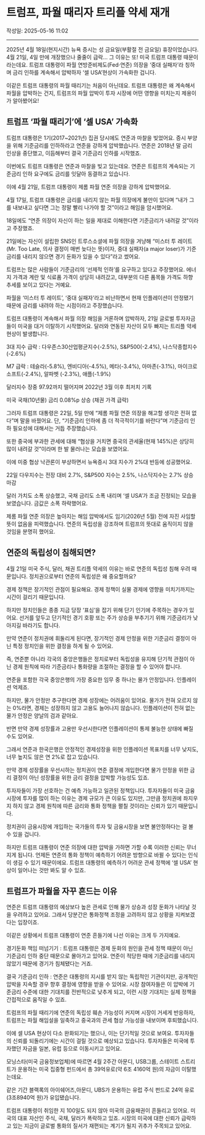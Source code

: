 # 트럼프, 파월 때리자 트리플 약세 재개

작성일: 2025-05-16 11:02

---

2025년 4월 18일(현지시간) 뉴욕 증시는 성 금요일(부활절 전 금요일) 휴장이었습니다. 4월 21일, 4일 만에 개장했으나 줄줄이 급락… 그 이유는 또! 미국 트럼프 대통령 때문이라는데요. 트럼프 대통령이 파월 연방준비제도(Fed⋅연준) 의장을 ‘중대 실패자’라 칭하며 금리 인하를 계속해서 압박하자 ‘셀 USA’현상이 가속화한 겁니다.

이같은 트럼프 대통령의 파월 때리기는 처음이 아닌데요. 트럼프 대통령은 왜 계속해서 파월을 압박하는 건지, 트럼프의 파월 압박이 투자 시장에 어떤 영향을 미치는지 제용이가 알아봤어요!

## 트럼프 ‘파월 때리기’에 ‘셀 USA’ 가속화

트럼프 대통령은 1기(2017~2021년) 집권 당시에도 연준과 마찰을 빚었어요. 증시 부양을 위해 기준금리를 인하하라고 연준을 강하게 압박했습니다. 연준은 2018년 말 금리 인상을 중단했고, 이듬해부터 결국 기준금리 인하를 시작했죠.

이번에도 트럼프 대통령은 연준과 마찰을 빚고 있는데요. 연준은 트럼프의 계속되는 기준금리 인하 요구에도 금리를 잇달아 동결하고 있습니다.

이에 4월 21일, 트럼프 대통령이 제롬 파월 연준 의장을 강하게 압박했어요.

4월 17일, 트럼프 대통령은 금리를 내리지 않는 파월 의장에게 불만이 있다며 “내가 그를 내보내고 싶다면 그는 정말 빨리 나가야 할 것”이라고 해임을 암시했어요.

18일에도 “연준 의장이 자신이 하는 일을 제대로 이해한다면 기준금리가 내려갈 것”이라고 주장했죠.

21일에는 자신이 설립한 SNS인 트루스소셜에 파월 의장을 겨냥해 “미스터 투 레이트(Mr. Too Late, 의사 결정이 매번 늦다는 뜻)이자, 중대 실패자(a major loser)가 기준금리를 내리지 않으면 경기 둔화가 있을 수 있다”라고 썼어요.

트럼프는 많은 사람들이 기준금리의 ‘선제적 인하’를 요구하고 있다고 주장했어요. 에너지 가격과 계란 및 식료품 가격이 상당히 내려갔고, 대부분의 다른 품목들 가격도 하향 추세를 보이고 있다는 거예요.

파월을 ‘미스터 투 레이트’, ‘중대 실패자’라고 비난하면서 현재 인플레이션이 안정됐기 때문에 금리를 내려야 하는 시점이라고 주장했습니다.

트럼프 대통령이 계속해서 파월 의장 해임을 거론하며 압박하자, 21일 글로벌 투자자금들이 미국을 대거 이탈하기 시작했어요.  달러와 연동된 자산이 모두 빠지는 트리플 약세 현상이 발생합니다.

3대 지수 급락 : 다우존스30산업평균지수(-2.5%), S&P500(-2.4%), 나스닥종합지수(-2.6%)

M7 급락 : 테슬라(-5.8%), 엔비디아(-4.5%), 메타(-3.4%), 아마존(-3.1%), 마이크로소프트(-2.4%), 알파벳 (-2.3%), 애플(-1.9%)

달러지수 장중 97.92까지 떨어지며 2022년 3월 이후 최저치 기록

미국 국채(10년물) 금리 0.08%p 상승 (채권 가격 급락)

그러자 트럼프 대통령은 22일, 5일 만에 “제롬 파월 연준 의장을 해고할 생각은 전혀 없다”며 말을 바꿨어요. 단, “기준금리 인하에 좀 더 적극적이기를 바란다”며 기준금리 인하 필요성에 대해서는 거듭 주장했습니다.

또한 중국에 부과한 관세에 대해 “협상을 거치면 중국의 관세율(현재 145%)은 상당히 많이 내려갈 것”이라며 한 발 물러나는 모습을 보였어요.

이에 미중 협상 낙관론이 부상하면서 뉴욕증시 3대 지수가 2%대 반등에 성공했어요.

22일 다우지수는 전장 대비 2.7%, S&P500 지수는 2.5%, 나스닥지수는 2.7% 상승 마감

달러 가치도 소폭 상승했고, 국채 금리도 소폭 내리며 ‘셀 USA’가 조금 진정되는 모습을 보였습니다. 금값은 소폭 하락했어요.

제롬 파월 연준 의장은 높아지는 해임 압박에서도 임기(2026년 5월) 전에 자진 사임할 뜻이 없음을 피력했습니다. 연준의 독립성을 강조하며 트럼프의 뜻대로 움직이지 않을 것임을 분명히 했어요.

## 연준의 독립성이 침해되면?

4월 21일 미국 주식, 달러, 채권 트리플 약세의 이유는 바로 연준의 독립성 침해 우려 때문입니다. 정치권으로부터 연준의 독립성은 왜 중요할까요?

경제 정책은 장기적인 관점이 필요해요. 경제 정책이 실물 경제에 영향을 미치기까지는 시간이 걸리기 때문입니다.

하지만 정치인들은 종종 지금 당장 ‘표심’을 잡기 위해 단기 인기에 주목하는 경우가 있어요. 선거를 앞두고 단기적인 경기 호황 또는 주가 상승을 부추기기 위해 기준금리가 낮아지길 바라기도 합니다.

만약 연준이 정치권에 휘둘리게 된다면, 장기적인 경제 안정을 위한 기준금리 결정이 아닌 특정 정치인을 위한 결정을 하게 될 수 있어요.

즉, 연준뿐 아니라 각국의 중앙은행들은 정치로부터 독립성을 유지해 단기적 관점이 아닌 경제 원칙에 따라 기준금리나 통화량을 조절하는 결정을 할 수 있어야 합니다.

연준을 포함한 각국 중앙은행의 가장 중요한 임무 중 하나는 물가 안정입니다. 인플레이션 억제죠.

하지만, 물가 안정만 추구한다면 경제 성장에는 어려움이 있어요. 물가가 전혀 오르지 않는 0%라면, 경제는 성장하지 않고 고용도 늘어나지 않습니다. 인플레이션이 전혀 없는 물가 안정은 양날의 검과 같아요.

반면 만약 경제 성장률과 고용만 우선시한다면 인플레이션이 통제 불능한 상태에 빠질 수도 있어요.

그래서 연준과 한국은행은 안정적인 경제성장을 위한 인플레이션 목표치를 너무 낮지도, 너무 높지도 않은 연 2%로 잡고 있습니다.

만약 경제 성장률을 우선시하는 정치권이 연준 결정에 개입한다면 물가 안정을 위한 금리 결정이 아닌 성장률을 위한 금리 결정을 압박할 가능성도 있죠.

투자자들이 가장 선호하는 건 예측 가능하고 일관된 정책입니다. 투자자들이 미국 금융시장에 투자를 많이 하는 이유는 경제 규모가 큰 이유도 있지만, 그만큼 정치권에 좌지우지 하지 않고 경제 원칙에 따른 금리와 통화 정책을 펼칠 것이라는 신뢰가 있기 때문입니다.

정치권이 금융시장에 개입하는 국가들의 투자 및 금융시장을 보면 불안정하다는 걸 볼 수 있을 겁니다.

하지만 트럼프 대통령이 연준 의장에 대한 압박을 가하면 가할 수록 이러한 신뢰는 무너지게 됩니다. 언제든 연준의 통화 정책이 예측하기 어려운 방향으로 바뀔 수 있다는 인식이 생길 수 있기 때문이에요. 트럼프 대통령의 예측하기 어려운 관세 정책에 ‘셀 USA’ 현상이 일어나는 것만 봐도 알 수 있죠.

## 트럼프가 파월을 자꾸 흔드는 이유

연준은 트럼프 대통령의 예상보다 높은 관세로 인해 물가 상승과 성장 둔화가 나타날 것을 우려하고 있어요. 그래서 당분간은 통화정책 조정을 고려하지 않고 상황을 지켜보겠다는 입장이죠.

이같은 상황에서 트럼프 대통령이 연준 흔들기에 나선 이유는 크게 두 가지예요.

경기둔화 책임 떠넘기기 : 트럼프 대통령은 경제 둔화의 원인을 관세 정책 때문이 아닌 기준금리 인하 중단 때문으로 몰아가고 있어요. 연준이 적당한 때에 기준금리를 내리지 않았기 때문에 경기가 침체됐다는 거죠.

결국 기준금리 인하 : 연준은 대통령의 지시를 받지 않는 독립적인 기관이지만, 공개적인 압박을 지속할 경우 향후 결정에 영향을 받을 수 있어요. 시장 참여자들은 이 압박에 기준금리 수준에 대한 기대치를 전반적으로 낮추게 되고, 이런 시장 기대치는 실제 정책을 간접적으로 움직일 수 있죠.

트럼프의 파월 때리기에 연준의 독립성 훼손 가능성이 커지며 시장이 거세게 반응하자, 트럼프는 파월 해임설을 일축하고 중국과의 관세 협상 가능성을 내보이며 후퇴했습니다.

이에 셀 USA 현상이 다소 완화되기는 했으나, 이는 단기적일 것으로 보여요. 투자자들의 신뢰를 되돌리기에는 시간이 걸릴 것으로 예상되고 있습니다. 투자자들은 미국에 투자했던 자금을 일본, 유럽 등으로 이동시키고 있어요.

모닝스타(미국 금융정보업체)에 따르면 4월 2주간 아문디, USB그룹, 스테이트 스트리트가 운용하는 미국 집중형 펀드에서 총 39억유로(약 6조 4160억 원)의 자금이 이탈했는데요.

같은 기간 블랙록의 아이쉐어즈,아문디, UBS가 운용하는 유럽 주식 펀드로 24억 유로(3조8940억 원)가 유입됐습니다.

트럼프 대통령이 취임한 지 100일도 되지 않아 미국의 금융패권이 흔들리고 있어요. 미국의 대표 자산인 주식, 국채, 달러가 폭락하고 있죠. 시장의 미국에 대한 신뢰가 급락하고 있는 지금이 글로벌 통화의 질서가 재편되는 계기가 될지 귀추가 주목되고 있어요.